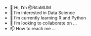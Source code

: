 - 👋 Hi, I’m @RitaMUM
- 👀 I’m interested in Data Science
- 🌱 I’m currently learning R and Python
- 💞️ I’m looking to collaborate on ...
- 📫 How to reach me ...

<!---
RitaMUM/RitaMUM is a ✨ special ✨ repository because its `README.md` (this file) appears on your GitHub profile.
You can click the Preview link to take a look at your changes.
--->
